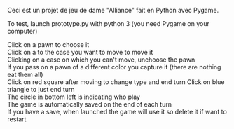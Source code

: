 Ceci est un projet de jeu de dame "Alliance" fait en Python avec Pygame.

To test, launch prototype.py with python 3 (you need Pygame on your computer)  
   
Click on a pawn to choose it  
Click on a to the case you want to move to move it  
Clicking on a case on which you can't move, unchoose the pawn    
If you pass on a pawn of a different color you capture it (there are nothing eat them all)   
Click on red square after moving to change type and end turn
Click on blue triangle to just end turn   
The circle in bottom left is indicating who play  
The game is automatically saved on the end of each turn   
If you have a save, when launched the game will use it so delete it if want to restart